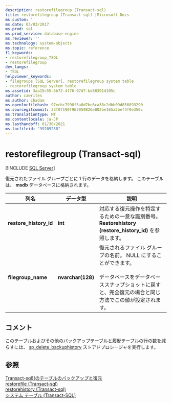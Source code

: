 ```yaml
---
description: restorefilegroup (Transact-sql)
title: restorefilegroup (Transact-sql) |Microsoft Docs
ms.custom: ''
ms.date: 03/03/2017
ms.prod: sql
ms.prod_service: database-engine
ms.reviewer: ''
ms.technology: system-objects
ms.topic: reference
f1_keywords:
- restorefilegroup_TSQL
- restorefilegroup
dev_langs:
- TSQL
helpviewer_keywords:
- filegroups [SQL Server], restorefilegroup system table
- restorefilegroup system table
ms.assetid: 3aa15c55-6b72-4f76-97d7-bd88391d105c
author: cawrites
ms.author: chadam
ms.openlocfilehash: 97ecbc7998f3a0d7be6ca38c2dbb09d856893290
ms.sourcegitcommit: 33f0f190f962059826e002be165a2bef4f9e350c
ms.translationtype: MT
ms.contentlocale: ja-JP
ms.lasthandoff: 01/30/2021
ms.locfileid: "99209238"
---
```

# <a name="restorefilegroup-transact-sql"></a>restorefilegroup (Transact-sql)
[!INCLUDE [SQL Server](../../includes/applies-to-version/sqlserver.md)]

  復元されたファイル グループごとに 1 行のデータを格納します。 このテーブルは、 **msdb** データベースに格納されます。  
  
|列名|データ型|説明|  
|-----------------|---------------|-----------------|  
|**restore_history_id**|**int**|対応する復元操作を特定するための一意な識別番号。 **Restorehistory (restore_history_id)** を参照します。|  
|**filegroup_name**|**nvarchar(128)**|復元されるファイル グループの名前。 NULL にすることができます。<br /><br /> データベースをデータベーススナップショットに戻すと、完全復元の場合と同じ方法でこの値が設定されます。|  
  
## <a name="remarks"></a>コメント  
 このテーブルおよびその他のバックアップテーブルと履歴テーブルの行の数を減らすには、 [sp_delete_backuphistory](../../relational-databases/system-stored-procedures/sp-delete-backuphistory-transact-sql.md) ストアドプロシージャを実行します。  
  
## <a name="see-also"></a>参照  
 [Transact-sql&#41;&#40;のテーブルのバックアップと復元 ](../../relational-databases/system-tables/backup-and-restore-tables-transact-sql.md)   
 [restorefile &#40;Transact-sql&#41;](../../relational-databases/system-tables/restorefile-transact-sql.md)   
 [restorehistory &#40;Transact-sql&#41;](../../relational-databases/system-tables/restorehistory-transact-sql.md)   
 [システム テーブル &#40;Transact-SQL&#41;](../../relational-databases/system-tables/system-tables-transact-sql.md)  
  
  
